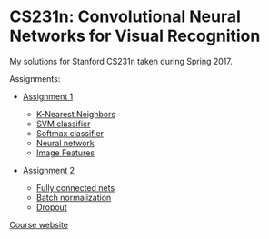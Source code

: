 # CS231n: Convolutional Neural Networks for Visual Recognition

My solutions for Stanford CS231n taken during Spring 2017.

Assignments:
- [Assignment 1](http://cs231n.github.io/assignments2017/assignment1/)
  - [K-Nearest Neighbors](assignment1/knn.ipynb)
  - [SVM classifier](assignment1/svm.ipynb)
  - [Softmax classifier](assignment1/softmax.ipynb)
  - [Neural network](assignment1/two_layer_net.ipynb)
  - [Image Features](assignment1/features.ipynb)

- [Assignment 2](http://cs231n.github.io/assignments2017/assignment2/)
  - [Fully connected nets](assignment2/FullyConnectedNets.ipynb)
  - [Batch normalization](assignment2/BatchNormalization.ipynb)
  - [Dropout](assignment2/Dropout.ipynb)

[Course website](http://cs231n.stanford.edu/2017/)
